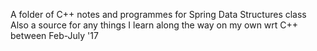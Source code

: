 A folder of C++ notes and programmes for Spring Data Structures class
Also a source for any things I learn along the way on my own wrt C++ between Feb-July '17
